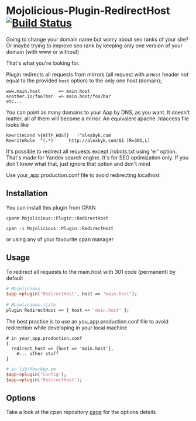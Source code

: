 Mojolicious-Plugin-RedirectHost [![Build Status](https://travis-ci.org/alexbyk/Mojolicious-Plugin-RedirectHost.svg)](https://travis-ci.org/alexbyk/Mojolicious-Plugin-RedirectHost)
========

Going to change your domain name but worry about seo ranks of your site? 
Or maybe trying to improve seo rank by keeping only one version of your domain (with www or without)

That's what you're looking for.

Plugin redirects all requests from mirrors (all request with a `Host` header not equal to the provided `host` option) to the only one host (domain);

	www.main.host       => main.host
	another.io/foo?bar  => main.host/foo?bar
	etc...

You can point as many domains to your App by DNS, as you want. It doesn't matter, all of them will become a mirror. An equivalent apache .htaccess file looks like

	RewriteCond %{HTTP_HOST}   !^alexbyk.com
	RewriteRule  ^(.*)		http://alexbyk.com/$1 [R=301,L]

It's possible to redirect all requests except /robots.txt using 'er' option. That's made for Yandex search engine. It's for SEO optimization only.
If you don't know what that, just ignore that option and don't mind

Use your_app.production.conf file to avoid redirecting localhost

Installation
----------

You can install this plugin from CPAN

	cpanm Mojolicious::Plugin::RedirectHost

	cpan -i Mojolicious::Plugin::RedirectHost

or using any of your favourite cpan manager

Usage
----------

To redirect all requests to the main.host with 301 code (permanent) by default

```perl
# Mojolicious
$app->plugin('RedirectHost', host => 'main.host');
 
# Mojolicious::Lite
plugin RedirectHost => { host => 'main.host' };
```

The best practise is to use an you_app.production.conf file to avoid redirection while developing in your local machine

```
# in your_app.production.conf
{
  redirect_host => {host => 'main.host'},
	#... other stuff
}
```

```perl
# in lib/YourApp.pm
$app->plugin('Config');
$app->plugin('RedirectHost');
```

Options
-------------------------
Take a look at the cpan repository [page](https://metacpan.org/pod/Mojolicious::Plugin::RedirectHost) for the options details
